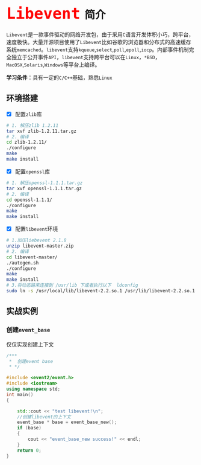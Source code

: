 # <font size=32 color=red>`Libevent` </font>简介

`Libevent`是一款事件驱动的网络开发包，由于采用`C`语言开发体积小巧，跨平台，速度极快。大量开源项目使用了`Libevent`比如谷歌的浏览器和分布式的高速缓存系统`memcached`。`libevent`支持`kqueue`,`select`,`poll`,`epoll`,`iocp`。内部事件机制完全独立于公开事件`API`，`libevent`支持跨平台可以在`Linux`，`*BSD`，`MacOSX`,`Solaris`,`Windows`等平台上编译。

**学习条件**：具有一定的`C/C++`基础，熟悉`Linux`



## 环境搭建

- [x] 配置`zlib`库


```bash
# 1. 解压zlib 1.2.11
tar xvf zlib-1.2.11.tar.gz
# 2. 编译
cd zlib-1.2.11/
./configure
make
make install
```

- [x] 配置`openssl`库

```bash
# 1. 解压openssl-1.1.1.tar.gz
tar xvf openssl-1.1.1.tar.gz
# 2. 编译
cd openssl-1.1.1/
./configure
make
make install
```

- [x] 配置`libevent`环境

```bash
# 1.加压liebevent 2.1.8
unzip libevent-master.zip
# 2. 编译
cd libevent-master/
./autogen.sh
./configure
make
make install
# 3.将动态路来连接到 /usr/lib 下或者执行以下  ldconfig
sudo ln -s /usr/local/lib/libevent-2.2.so.1 /usr/lib/libevent-2.2.so.1
```



## 实战实例



### 创建`event_base`

仅仅实现创建上下文

```c++
/***
 *  创建event base
 * */

#include <event2/event.h>
#include <iostream>
using namespace std;
int main()
{

    std::cout << "test libevent!\n"; 
	//创建libevent的上下文
	event_base * base = event_base_new();
	if (base)
	{
		cout << "event_base_new success!" << endl;
	}
	return 0;
}

```


































































